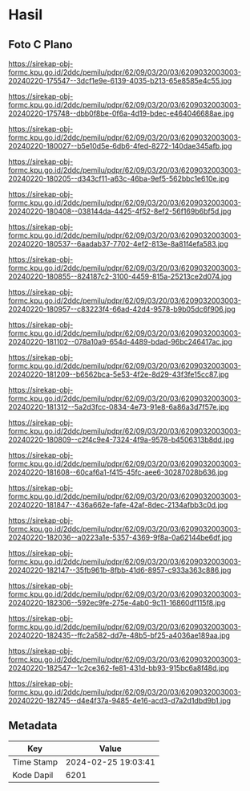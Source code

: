 # Hasil

## Foto C Plano

https://sirekap-obj-formc.kpu.go.id/2ddc/pemilu/pdpr/62/09/03/20/03/6209032003003-20240220-175547--3dcf1e9e-6139-4035-b213-65e8585e4c55.jpg

https://sirekap-obj-formc.kpu.go.id/2ddc/pemilu/pdpr/62/09/03/20/03/6209032003003-20240220-175748--dbb0f8be-0f6a-4d19-bdec-e464046688ae.jpg

https://sirekap-obj-formc.kpu.go.id/2ddc/pemilu/pdpr/62/09/03/20/03/6209032003003-20240220-180027--b5e10d5e-6db6-4fed-8272-140dae345afb.jpg

https://sirekap-obj-formc.kpu.go.id/2ddc/pemilu/pdpr/62/09/03/20/03/6209032003003-20240220-180205--d343cf11-a63c-46ba-9ef5-562bbc1e610e.jpg

https://sirekap-obj-formc.kpu.go.id/2ddc/pemilu/pdpr/62/09/03/20/03/6209032003003-20240220-180408--038144da-4425-4f52-8ef2-56f169b6bf5d.jpg

https://sirekap-obj-formc.kpu.go.id/2ddc/pemilu/pdpr/62/09/03/20/03/6209032003003-20240220-180537--6aadab37-7702-4ef2-813e-8a81f4efa583.jpg

https://sirekap-obj-formc.kpu.go.id/2ddc/pemilu/pdpr/62/09/03/20/03/6209032003003-20240220-180855--824187c2-3100-4459-815a-25213ce2d074.jpg

https://sirekap-obj-formc.kpu.go.id/2ddc/pemilu/pdpr/62/09/03/20/03/6209032003003-20240220-180957--c83223f4-66ad-42d4-9578-b9b05dc6f906.jpg

https://sirekap-obj-formc.kpu.go.id/2ddc/pemilu/pdpr/62/09/03/20/03/6209032003003-20240220-181102--078a10a9-654d-4489-bdad-96bc246417ac.jpg

https://sirekap-obj-formc.kpu.go.id/2ddc/pemilu/pdpr/62/09/03/20/03/6209032003003-20240220-181209--b6562bca-5e53-4f2e-8d29-43f3fe15cc87.jpg

https://sirekap-obj-formc.kpu.go.id/2ddc/pemilu/pdpr/62/09/03/20/03/6209032003003-20240220-181312--5a2d3fcc-0834-4e73-91e8-6a86a3d7f57e.jpg

https://sirekap-obj-formc.kpu.go.id/2ddc/pemilu/pdpr/62/09/03/20/03/6209032003003-20240220-180809--c2f4c9e4-7324-4f9a-9578-b4506313b8dd.jpg

https://sirekap-obj-formc.kpu.go.id/2ddc/pemilu/pdpr/62/09/03/20/03/6209032003003-20240220-181608--60caf6a1-f415-45fc-aee6-30287028b636.jpg

https://sirekap-obj-formc.kpu.go.id/2ddc/pemilu/pdpr/62/09/03/20/03/6209032003003-20240220-181847--436a662e-fafe-42af-8dec-2134afbb3c0d.jpg

https://sirekap-obj-formc.kpu.go.id/2ddc/pemilu/pdpr/62/09/03/20/03/6209032003003-20240220-182036--a0223a1e-5357-4369-9f8a-0a62144be6df.jpg

https://sirekap-obj-formc.kpu.go.id/2ddc/pemilu/pdpr/62/09/03/20/03/6209032003003-20240220-182147--35fb961b-8fbb-41d6-8957-c933a363c886.jpg

https://sirekap-obj-formc.kpu.go.id/2ddc/pemilu/pdpr/62/09/03/20/03/6209032003003-20240220-182306--592ec9fe-275e-4ab0-9c11-16860df115f8.jpg

https://sirekap-obj-formc.kpu.go.id/2ddc/pemilu/pdpr/62/09/03/20/03/6209032003003-20240220-182435--ffc2a582-dd7e-48b5-bf25-a4036ae189aa.jpg

https://sirekap-obj-formc.kpu.go.id/2ddc/pemilu/pdpr/62/09/03/20/03/6209032003003-20240220-182547--1c2ce362-fe81-431d-bb93-915bc6a8f48d.jpg

https://sirekap-obj-formc.kpu.go.id/2ddc/pemilu/pdpr/62/09/03/20/03/6209032003003-20240220-182745--d4e4f37a-9485-4e16-acd3-d7a2d1dbd9b1.jpg


## Metadata

| Key        | Value               |
| ---------- | ------------------- |
| Time Stamp | 2024-02-25 19:03:41 |
| Kode Dapil | 6201                |



